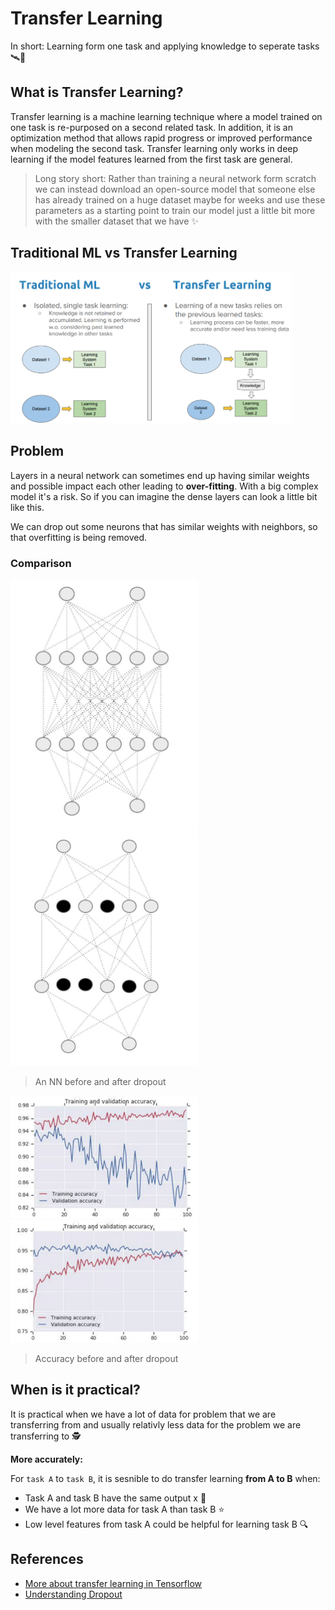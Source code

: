 # Transfer Learning
In short: Learning form one task and applying knowledge to seperate tasks 🛰🚙

## What is Transfer Learning?
Transfer learning is a machine learning technique where a model trained on one task is re-purposed on a second related task. In addition, it is an optimization method that allows rapid progress or improved performance when modeling the second task. Transfer learning only works in deep learning if the model features learned from the first task are general.

> Long story short: Rather than training a neural network form scratch we can instead download an open-source model that someone else has already trained on a huge dataset maybe for weeks and use these parameters as a starting point to train our model just a little bit more with the smaller dataset that we have :sparkles:

## Traditional ML vs Transfer Learning

<img src="../res/MLvsTL.png" width="450"  />


## Problem
Layers in a neural network can sometimes end up having similar weights and possible impact each other leading to **over-fitting**. With a big complex model it's a risk. So if you can imagine the dense layers can look a little bit like this.

We can drop out some neurons that has similar weights with neighbors, so that overfitting is being removed.

### Comparison
<p float="left">
    <img src="../res/NNWithoutDropout.JPG" width="300"  />
    <img src="../res/NNWithDropout.JPG" width="300"  />
</p>

> An NN before and after dropout

<p float="left">
    <img src="../res/AccuracyWithoutDropOut.JPG" width="300"  />
    <img src="../res/AccuracyWithDropOut.JPG" width="300"  />
</p>

> Accuracy before and after dropout

## When is it practical?
It is practical when we have a lot of data for problem that we are transferring from and usually relativly less data for the problem we are transferring to 🕵️‍

**More accurately:**

For `task A` to `task B`, it is sesnible to do transfer learning **from A to B** when:

* Task A and task B have the same output x 🚩
* We have a lot more data for task A than task B ⭐
* Low level features from task A could be helpful for learning task B 🔍


## References
* [More about transfer learning in Tensorflow](https://www.tensorflow.org/tutorials/images/transfer_learning)
* [Understanding Dropout](https://www.youtube.com/watch?v=ARq74QuavAo)